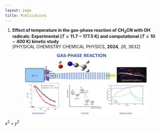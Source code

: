 ```yaml
---
layout: page
title: Publications
---
```


1. **Effect of temperature in the gas-phase reaction of CH<sub>3</sub>CN with OH radicals: Experimental ($T=11.7-177.5$ K) and computational ($T=10-400$ K) kinetic study**  
   [PHYSICAL CHEMISTRY CHEMICAL PHYSICS, **2024**, _26_, 3632]
   <p align="center">
   <img src="https://github.com/emartineznunez/emartineznunez.github.io/blob/master/Imagen1.gif?raw=true" alt="alt text" width="400" height="200">
   </p>

$x^2+y^2$
